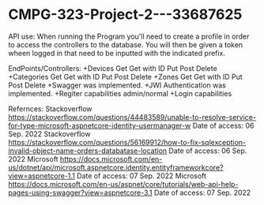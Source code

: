 # CMPG-323-Project-2---33687625

API use:
When running the Program you'll need to create a profile in order to access the controllers to the database. You will then be given a token wheen logged in that need to be inputted with the indicated prefix.

EndPoints/Controllers:
+Devices
	Get
	Get with ID
	Put
	Post
	Delete
+Categories
	Get
	Get with ID
	Put
	Post
	Delete
+Zones
	Get
	Get with ID
	Put
	Post
	Delete
+Swagger was implemented.
+JWI Authentication was implemented.
+Regiter capabilities admin/normal
+Login capabilities 

Refernces:
Stackoverflow https://stackoverflow.com/questions/44483589/unable-to-resolve-service-for-type-microsoft-aspnetcore-identity-usermanager-w Date of access: 06 Sep. 2022
Stackoverflow https://stackoverflow.com/questions/56169912/how-to-fix-sqlexception-invalid-object-name-orders-databatase-location Date of access: 06 Sep. 2022
Microsoft https://docs.microsoft.com/en-us/dotnet/api/microsoft.aspnetcore.identity.entityframeworkcore?view=aspnetcore-1.1 Date of access: 07 Sep. 2022
Microsoft https://docs.microsoft.com/en-us/aspnet/core/tutorials/web-api-help-pages-using-swagger?view=aspnetcore-3.1 Date of access: 07 Sep. 2022
